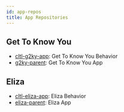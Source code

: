 ```yaml
---
id: app-repos
title: App Repositories
---
```


## Get To Know You
* [cltl-g2ky-app](https://github.com/leolani/cltl-g2ky-app): Get To Know You Behavior
* [g2ky-parent](https://github.com/leolani/g2ky-parent): Get To Know You App


## Eliza
* [cltl-eliza-app](https://github.com/leolani/cltl-eliza-app): Eliza Behavior
* [eliza-parent](https://github.com/leolani/eliza-parent): Eliza App
    
